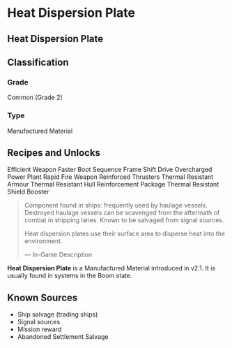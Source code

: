 # Heat Dispersion Plate
##  Heat Dispersion Plate

## Classification

### Grade

Common (Grade 2)

### Type

Manufactured Material

## Recipes and Unlocks

Efficient Weapon
 Faster Boot Sequence Frame Shift Drive
 Overcharged Power Plant
 Rapid Fire Weapon
 Reinforced Thrusters
 Thermal Resistant Armour
 Thermal Resistant Hull Reinforcement Package
 Thermal Resistant Shield Booster

> 
> 
> Component found in ships: frequently used by haulage vessels. Destroyed haulage vessels can be scavenged from the aftermath of combat in shipping lanes. Known to be salvaged from signal sources.
> 
> Heat dispersion plates use their surface area to disperse heat into the environment.
> 
> 
> — In-Game Description
> 

**Heat Dispersion Plate** is a Manufactured Material introduced in v2.1. It is usually found in systems in the Boom state.

## Known Sources

- Ship salvage (trading ships)
- Signal sources
- Mission reward
- Abandoned Settlement Salvage
